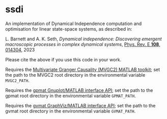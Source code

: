 # ssdi
An implementation of Dynamical Independence computation and optimisation for linear state-space systems, as described in:

L. Barnett and A. K. Seth, _Dynamical independence: Discovering emergent macroscopic processes in complex dynamical systems_, [Phys. Rev. E **108**, 014304](https://journals.aps.org/pre/abstract/10.1103/PhysRevE.108.014304), 2023

Please cite the above if you use this code in your work.

Requires the [Multivariate Granger Causality (MVGC2) MATLAB toolkit](https://github.com/lcbarnett/MVGC2); set the path to the MVGC2 root directory in the environmental variable `MVGC2_PATH`.

Requires the [gpmat Gnuplot/MATLAB interface API](https://github.com/lcbarnett/gpmat); set the path to the gpmat root directory in the environmental variable `GPMAT_PATH`.

Requires the [gvmat GraphViz/MATLAB interface API](https://github.com/lcbarnett/gvmat); set the path to the gvmat root directory in the environmental variable `GVMAT_PATH`.
